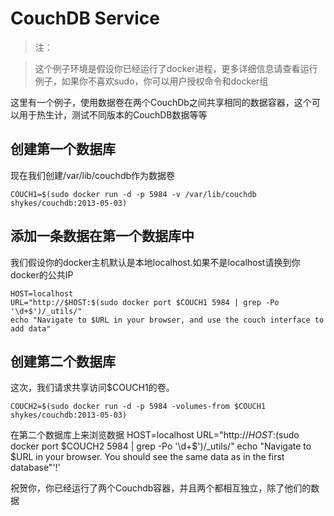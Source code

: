 # CouchDB Service

>注：

>这个例子环境是假设你已经运行了docker进程，更多详细信息请查看运行例子，如果你不喜欢sudo，你可以用户授权命令和docker组

这里有一个例子，使用数据卷在两个CouchDb之间共享相同的数据容器，这个可以用于热生计，测试不同版本的CouchDB数据等等

## 创建第一个数据库

现在我们创建/var/lib/couchdb作为数据卷

	COUCH1=$(sudo docker run -d -p 5984 -v /var/lib/couchdb shykes/couchdb:2013-05-03)

## 添加一条数据在第一个数据库中

我们假设你的docker主机默认是本地localhost.如果不是localhost请换到你docker的公共IP

    HOST=localhost
    URL="http://$HOST:$(sudo docker port $COUCH1 5984 | grep -Po '\d+$')/_utils/"
    echo "Navigate to $URL in your browser, and use the couch interface to add data"

## 创建第二个数据库

这次，我们请求共享访问$COUCH1的卷。

	COUCH2=$(sudo docker run -d -p 5984 -volumes-from $COUCH1 shykes/couchdb:2013-05-03)

在第二个数据库上来浏览数据
    HOST=localhost
    URL="http://$HOST:$(sudo docker port $COUCH2 5984 | grep -Po '\d+$')/_utils/"
    echo "Navigate to $URL in your browser. You should see the same data as in the first database"'!'
    
祝贺你，你已经运行了两个Couchdb容器，并且两个都相互独立，除了他们的数据
